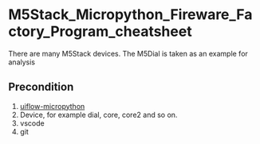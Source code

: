 # M5Stack_Micropython_Fireware_Factory_Program_cheatsheet
There are many M5Stack devices. The M5Dial is taken as an example for analysis

## Precondition

1. [uiflow-micropython](https://github.com/m5stack/uiflow-micropython)
2. Device, for example dial, core, core2 and so on.
3. vscode
4. git 


